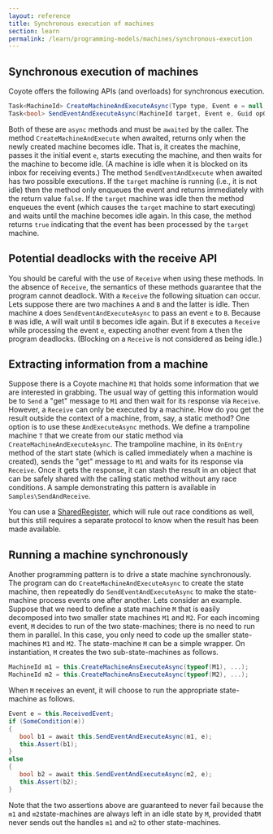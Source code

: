 ```yaml
---
layout: reference
title: Synchronous execution of machines
section: learn
permalink: /learn/programming-models/machines/synchronous-execution
---
```


## Synchronous execution of machines

Coyote offers the following APIs (and overloads) for synchronous execution.

```c#
Task<MachineId> CreateMachineAndExecuteAsync(Type type, Event e = null, Guid opGroupId = default);
Task<bool> SendEventAndExecuteAsync(MachineId target, Event e, Guid opGroupId = default, SendOptions options = null);
```

Both of these are `async` methods and must be `awaited` by the caller. The method
`CreateMachineAndExecute` when awaited, returns only when the newly created machine becomes idle. That
is, it creates the machine, passes it the initial event `e`, starts executing the machine, and then
waits for the machine to become idle. (A machine is idle when it is blocked on its inbox for receiving
events.) The method `SendEventAndExecute` when awaited has two possible executions. If the `target`
machine is running (i.e., it is not idle) then the method only enqueues the event and returns
immediately with the return value `false`. If the `target` machine was idle then the method enqueues
the event (which causes the `target` machine to start executing) and waits until the machine becomes
idle again. In this case, the method returns `true` indicating that the event has been processed by the
`target` machine.

## Potential deadlocks with the receive API

You should be careful with the use of `Receive` when using these methods. In the absence of `Receive`,
the semantics of these methods guarantee that the program cannot deadlock. With a `Receive` the
following situation can occur. Lets suppose there are two machines `A` and `B` and the latter is idle.
Then machine `A` does `SendEventAndExecuteAsync` to pass an event `e` to `B`. Because `B` was idle, `A`
will wait until `B` becomes idle again. But if `B` executes a `Receive` while processing the event `e`,
expecting another event from `A` then the program deadlocks. (Blocking on a `Receive` is not considered
as being idle.)

## Extracting information from a machine

Suppose there is a Coyote machine `M1` that holds some information that we are interested in grabbing.
The usual way of getting this information would be to `Send` a "get" message to `M1` and then wait for
its response via `Receive`. However, a `Receive` can only be executed by a machine. How do you get the
result outside the context of a machine, from, say, a static method? One option is to use these
`AndExecuteAsync` methods. We define a trampoline machine `T` that we create from our static method via
`CreateMachineAndExecuteAsync`. The trampoline machine, in its `OnEntry` method of the start state
(which is called immediately when a machine is created), sends the "get" message to `M1` and waits for
its response via `Receive`. Once it gets the response, it can stash the result in an object that can be
safely shared with the calling static method without any race conditions. A sample demonstrating this
pattern is available in `Samples\SendAndReceive`.

You can use a [SharedRegister](/Coyote/learn/advanced/object-sharing), which will rule out race
conditions as well, but this still requires a separate protocol to know when the result has been made
available.

## Running a machine synchronously

Another programming pattern is to drive a state machine synchronously. The program can do
`CreateMachineAndExecuteAsync` to create the state machine, then repeatedly do
`SendEventAndExecuteAsync` to make the state-machine process events one after another. Lets consider an
example. Suppose that we need to define a state machine `M` that is easily decomposed into two smaller
state machines `M1` and `M2`. For each incoming event, `M` decides to run of the two state-machines;
there is no need to run them in parallel. In this case, you only need to code up the smaller
state-machines `M1` and `M2`. The state-machine `M` can be a simple wrapper. On instantiation, `M`
creates the two sub-state-machines as follows.

```c#
MachineId m1 = this.CreateMachineAnsExecuteAsync(typeof(M1), ...);
MachineId m2 = this.CreateMachineAnsExecuteAsync(typeof(M2), ...);
```

When `M` receives an event, it will choose to run the appropriate state-machine as follows.

```c#
Event e = this.ReceivedEvent;
if (SomeCondition(e)) 
{
   bool b1 = await this.SendEventAndExecuteAsync(m1, e);
   this.Assert(b1);
}
else
{
   bool b2 = await this.SendEventAndExecuteAsync(m2, e);
   this.Assert(b2);
}  
```

Note that the two assertions above are guaranteed to never fail because the `m1` and `m2`state-machines
are always left in an idle state by `M`, provided that`M` never sends out the handles `m1` and `m2` to
other state-machines.
